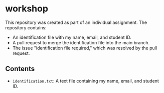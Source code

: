 # workshop

This repository was created as part of an individual assignment. The repository contains:

- An identification file with my name, email, and student ID.
- A pull request to merge the identification file into the main branch.
- The issue "identification file required," which was resolved by the pull request.

## Contents

- `identification.txt`: A text file containing my name, email, and student ID.

